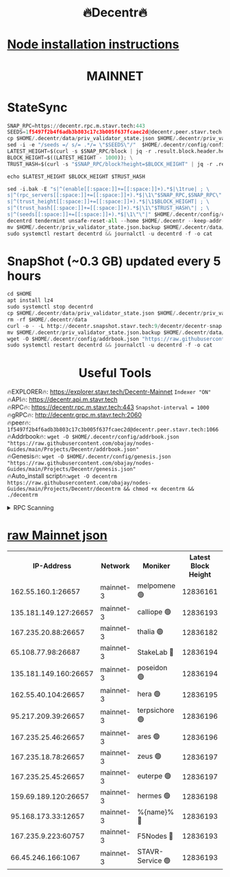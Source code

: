 <h1 align="center"> 🔥Decentr🔥</h1>

[Node installation instructions](https://github.com/obajay/nodes-Guides/tree/main/Projects/Decentr)
=
<h1 align="center"> MAINNET</h1>

# StateSync
```python
SNAP_RPC=https://decentr.rpc.m.stavr.tech:443
SEEDS=1f5497f2b4f6adb3b803c17c3b005f637fcaec2d@decentr.peer.stavr.tech:1066
cp $HOME/.decentr/data/priv_validator_state.json $HOME/.decentr/priv_validator_state.json.backup
sed -i -e "/seeds =/ s/= .*/= \"$SEEDS\"/"  $HOME/.decentr/config/config.toml
LATEST_HEIGHT=$(curl -s $SNAP_RPC/block | jq -r .result.block.header.height); \
BLOCK_HEIGHT=$((LATEST_HEIGHT - 1000)); \
TRUST_HASH=$(curl -s "$SNAP_RPC/block?height=$BLOCK_HEIGHT" | jq -r .result.block_id.hash)

echo $LATEST_HEIGHT $BLOCK_HEIGHT $TRUST_HASH

sed -i.bak -E "s|^(enable[[:space:]]+=[[:space:]]+).*$|\1true| ; \
s|^(rpc_servers[[:space:]]+=[[:space:]]+).*$|\1\"$SNAP_RPC,$SNAP_RPC\"| ; \
s|^(trust_height[[:space:]]+=[[:space:]]+).*$|\1$BLOCK_HEIGHT| ; \
s|^(trust_hash[[:space:]]+=[[:space:]]+).*$|\1\"$TRUST_HASH\"| ; \
s|^(seeds[[:space:]]+=[[:space:]]+).*$|\1\"\"|" $HOME/.decentr/config/config.toml
decentrd tendermint unsafe-reset-all --home $HOME/.decentr --keep-addr-book
mv $HOME/.decentr/priv_validator_state.json.backup $HOME/.decentr/data/priv_validator_state.json
sudo systemctl restart decentrd && journalctl -u decentrd -f -o cat
```
# SnapShot (~0.3 GB) updated every 5 hours
```python
cd $HOME
apt install lz4
sudo systemctl stop decentrd
cp $HOME/.decentr/data/priv_validator_state.json $HOME/.decentr/priv_validator_state.json.backup
rm -rf $HOME/.decentr/data
curl -o - -L http://decentr.snapshot.stavr.tech:9/decentr/decentr-snap.tar.lz4 | lz4 -c -d - | tar -x -C $HOME/.decentr --strip-components 2
mv $HOME/.decentr/priv_validator_state.json.backup $HOME/.decentr/data/priv_validator_state.json
wget -O $HOME/.decentr/config/addrbook.json "https://raw.githubusercontent.com/obajay/nodes-Guides/main/Projects/Decentr/addrbook.json"
sudo systemctl restart decentrd && journalctl -u decentrd -f -o cat
```

 <h1 align="center"> Useful Tools</h1>

🔥EXPLORER🔥:     https://explorer.stavr.tech/Decentr-Mainnet        `Indexer "ON"` \
🔥API🔥:          https://decentr.api.m.stavr.tech \
🔥RPC🔥:          https://decentr.rpc.m.stavr.tech:443              `Snapshot-interval = 1000` \
🔥gRPC🔥:         http://decentr.grpc.m.stavr.tech:2060 \
🔥peer🔥:         `1f5497f2b4f6adb3b803c17c3b005f637fcaec2d@decentr.peer.stavr.tech:1066` \
🔥Addrbook🔥:  `wget -O $HOME/.decentr/config/addrbook.json "https://raw.githubusercontent.com/obajay/nodes-Guides/main/Projects/Decentr/addrbook.json"` \
🔥Genesis🔥:  `wget -O $HOME/.decentr/config/genesis.json "https://raw.githubusercontent.com/obajay/nodes-Guides/main/Projects/Decentr/genesis.json"` \
🔥Auto_install script🔥:`wget -O decentrm https://raw.githubusercontent.com/obajay/nodes-Guides/main/Projects/Decentr/decentrm && chmod +x decentrm && ./decentrm`

<details>
<summary>RPC Scanning</summary>

<h2 align="center"> We scan nodes in real time every 4 hours. And we provide the final result of RPC endpoints.
We cannot influence the operation of these nodes in any way. </h2>


```python
If Voting Power is higher than 0 --> then the Node is a validator of the network and may be subject to attack and be a potential threat to the chain.
```
```python
We marked such validators with a red symbol
```

</details>

[raw Mainnet json](https://rpc-check.decentrm.stavr.tech/decentrm/rpc-decentrm-result.json)
=



<table><tr><th>IP-Address</th><th>Network</th><th>Moniker</th><th>Latest Block Height</th><th>Earliest Block Height</th><th>Catching Up</th><th>Tx Index</th><th>Voting Power</th><th>Scan Time</th></tr><tr><td>162.55.160.1:26657</td><td>mainnet-3</td><td>melpomene 🟢</td><td>12836161</td><td>1688950</td><td>False</td><td>on</td><td>0</td><td>2024-02-11T04:38:02.088816329UTC</td></tr><tr><td>135.181.149.127:26657</td><td>mainnet-3</td><td>calliope 🟢</td><td>12836193</td><td>1688950</td><td>False</td><td>on</td><td>0</td><td>2024-02-11T04:38:04.487173397UTC</td></tr><tr><td>167.235.20.88:26657</td><td>mainnet-3</td><td>thalia 🟢</td><td>12836182</td><td>1688950</td><td>False</td><td>on</td><td>0</td><td>2024-02-11T04:38:10.180994091UTC</td></tr><tr><td>65.108.77.98:26687</td><td>mainnet-3</td><td>StakeLab 🔴</td><td>12836194</td><td>1688950</td><td>False</td><td>on</td><td>5641065</td><td>2024-02-11T04:38:10.546440139UTC</td></tr><tr><td>135.181.149.160:26657</td><td>mainnet-3</td><td>poseidon 🟢</td><td>12836194</td><td>1688950</td><td>False</td><td>on</td><td>0</td><td>2024-02-11T04:38:15.341681127UTC</td></tr><tr><td>162.55.40.104:26657</td><td>mainnet-3</td><td>hera 🟢</td><td>12836195</td><td>1688950</td><td>False</td><td>on</td><td>0</td><td>2024-02-11T04:38:17.707049583UTC</td></tr><tr><td>95.217.209.39:26657</td><td>mainnet-3</td><td>terpsichore 🟢</td><td>12836196</td><td>1688950</td><td>False</td><td>on</td><td>0</td><td>2024-02-11T04:38:24.281094998UTC</td></tr><tr><td>167.235.25.46:26657</td><td>mainnet-3</td><td>ares 🟢</td><td>12836196</td><td>1688950</td><td>False</td><td>on</td><td>0</td><td>2024-02-11T04:38:26.583728121UTC</td></tr><tr><td>167.235.18.78:26657</td><td>mainnet-3</td><td>zeus 🟢</td><td>12836197</td><td>1688950</td><td>False</td><td>on</td><td>0</td><td>2024-02-11T04:38:28.922141340UTC</td></tr><tr><td>167.235.25.45:26657</td><td>mainnet-3</td><td>euterpe 🟢</td><td>12836197</td><td>1688950</td><td>False</td><td>on</td><td>0</td><td>2024-02-11T04:38:31.242344623UTC</td></tr><tr><td>159.69.189.120:26657</td><td>mainnet-3</td><td>hermes 🟢</td><td>12836198</td><td>1688950</td><td>False</td><td>on</td><td>0</td><td>2024-02-11T04:38:33.634336513UTC</td></tr><tr><td>95.168.173.33:12657</td><td>mainnet-3</td><td>%{name}% 🔴</td><td>12836193</td><td>8964001</td><td>False</td><td>on</td><td>4263537</td><td>2024-02-11T04:38:05.567747611UTC</td></tr><tr><td>167.235.9.223:60757</td><td>mainnet-3</td><td>F5Nodes 🔴</td><td>12836193</td><td>12380001</td><td>False</td><td>off</td><td>562</td><td>2024-02-11T04:38:05.793450270UTC</td></tr><tr><td>66.45.246.166:1067</td><td>mainnet-3</td><td>STAVR-Service 🟢</td><td>12836193</td><td>12834001</td><td>False</td><td>on</td><td>0</td><td>2024-02-11T04:38:05.059738438UTC</td></tr></table>
